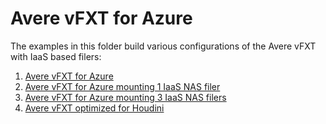# Avere vFXT for Azure

The examples in this folder build various configurations of the Avere vFXT with IaaS based filers:

1. [Avere vFXT for Azure](no-filers/)
2. [Avere vFXT for Azure mounting 1 IaaS NAS filer](1-filer/)
3. [Avere vFXT for Azure mounting 3 IaaS NAS filers](3-filers/)
4. [Avere vFXT optimized for Houdini](HoudiniOptimized/)
